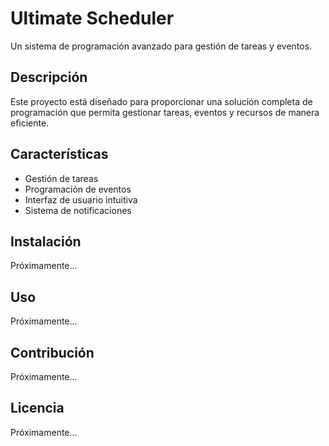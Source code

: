 # Ultimate Scheduler

Un sistema de programación avanzado para gestión de tareas y eventos.

## Descripción

Este proyecto está diseñado para proporcionar una solución completa de programación que permita gestionar tareas, eventos y recursos de manera eficiente.

## Características

- Gestión de tareas
- Programación de eventos
- Interfaz de usuario intuitiva
- Sistema de notificaciones

## Instalación

Próximamente...

## Uso

Próximamente...

## Contribución

Próximamente...

## Licencia

Próximamente...

